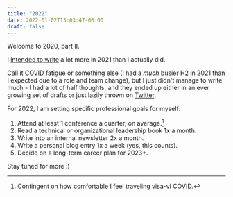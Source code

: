 ```yaml
---
title: "2022"
date: 2022-01-02T13:03:47-08:00
draft: false
---
```


Welcome to 2020, part II.

I [intended to write](../2020) a lot more in 2021 than I actually did.

<!--more-->

Call it
[COVID fatigue](https://www.healthline.com/health/mental-health/covid-fatigue)
or something else (I had a _much_ busier H2 in 2021 than I expected due to a
role and team change), but I just didn't manage to write much - I had a lot of
half thoughts, and they ended up either in an ever growing set of drafts or
just lazily thrown on [Twitter](https://twitter.com/matanlurey).

For 2022, I am setting specific professional goals for myself:

1. Attend at least 1 conference a quarter, on average.[^1]
1. Read a technical or organizational leadership book 1x a month.
1. Write into an internal newsletter 2x a month.
1. Write a personal blog entry 1x a week (yes, this counts).
1. Decide on a long-term career plan for 2023+.

[^1]: Contingent on how comfortable I feel traveling visa-vi COVID.

Stay tuned for more :)
